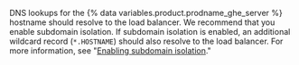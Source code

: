 DNS lookups for the {% data variables.product.prodname_ghe_server %} hostname should resolve to the load balancer. We recommend that you enable subdomain isolation. If subdomain isolation is enabled, an additional wildcard record (`*.HOSTNAME`) should also resolve to the load balancer. For more information, see "[Enabling subdomain isolation](/enterprise/admin/guides/installation/enabling-subdomain-isolation/)."

